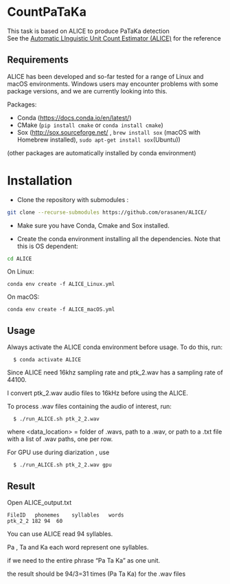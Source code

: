 # CountPaTaKa

This task is based on ALICE to produce PaTaKa detection<br>
See the [Automatic LInguistic Unit Count Estimator (ALICE)](https://github.com/orasanen/ALICE) for the reference

## Requirements

ALICE has been developed and so-far tested for a range of Linux and macOS environments. Windows users may encounter problems with some package versions, and we are currently looking into this.

Packages:

- Conda (https://docs.conda.io/en/latest/)
- CMake (```pip install cmake``` or ```conda install cmake```)
- Sox (http://sox.sourceforge.net/ , ```brew install sox``` (macOS with Homebrew installed), ```sudo apt-get install sox```(Ubuntu))

(other packages are automatically installed by conda environment)

# Installation 

- Clone the repository with submodules :

```bash
git clone --recurse-submodules https://github.com/orasanen/ALICE/
```

- Make sure you have Conda, Cmake and Sox installed.

- Create the conda environment installing all the dependencies. Note that this is OS dependent:

```bash
cd ALICE
```  

On Linux:  
```
conda env create -f ALICE_Linux.yml 
```

On macOS:  
```  
conda env create -f ALICE_macOS.yml 
```

## Usage

Always activate the ALICE conda environment before usage. To do this, run:
```
  $ conda activate ALICE
```

Since ALICE need 16khz sampling rate and ptk_2.wav has a sampling rate of 44100. 

I convert ptk_2.wav audio files to 16kHz before using the ALICE.

To process .wav files containing the audio of interest, run:
```
  $ ./run_ALICE.sh ptk_2_2.wav
```
  where <data_location> = folder of .wavs, path to a .wav, or path to a .txt file
  with a list of .wav paths, one per row.

  For GPU use during diarization , use
```
  $ ./run_ALICE.sh ptk_2_2.wav gpu
```

## Result

Open ALICE_output.txt

```
FileID 	 phonemes 	 syllables 	 words
ptk_2_2	182	94	60
```

You can use ALICE read 94 syllables.

Pa , Ta and Ka each word represent one syllables.

if we need to the entire phrase “Pa Ta Ka” as one unit.

the result should be 94/3=31 times (Pa Ta Ka) for the .wav files

